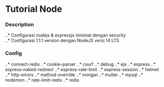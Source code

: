 # Tutorial Node
### Description
..* Configurasi nodejs &amp; expressjs minimal dengan security<br/>
..* Configurasi 1.1.1 version dengan NodeJS versi 14 LTS
### Config
..* connect-redis
..* cookie-parser
..* csurf
..* debug
..* ejs
..* express
..* express-naked-redirect
..* express-rate-limit
..* express-session
..* helmet
..* http-errors
..* method-override
..* morgan
..* multer
..* mysql
..* nodemon
..* rate-limit-redis
..* redis